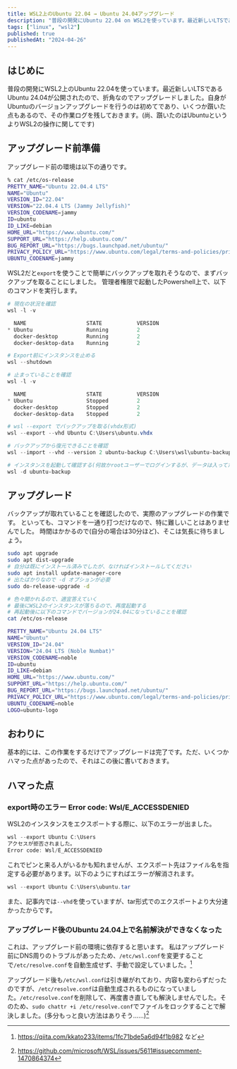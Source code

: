 ```yaml
---
title: WSL2上のUbuntu 22.04 → Ubuntu 24.04アップグレード
description: "普段の開発にUbuntu 22.04 on WSL2を使っています。最近新しいLTSであるUbuntu 24.04が公開されたので、折角なのでアップグレードした際の作業ログです。"
tags: ["linux", "wsl2"]
published: true
publishedAt: "2024-04-26"
---
```


## はじめに

普段の開発にWSL2上のUbuntu 22.04を使っています。最近新しいLTSであるUbuntu 24.04が公開されたので、折角なのでアップグレードしました。自身がUbuntuのバージョンアップグレードを行うのは初めてであり、いくつか躓いた点もあるので、その作業ログを残しておきます。(尚、躓いたのはUbuntuというよりWSL2の操作に関してです)

## アップグレード前準備

アップグレード前の環境は以下の通りです。

```bash title="/etc/os-release"
% cat /etc/os-release
PRETTY_NAME="Ubuntu 22.04.4 LTS"
NAME="Ubuntu"
VERSION_ID="22.04"
VERSION="22.04.4 LTS (Jammy Jellyfish)"
VERSION_CODENAME=jammy
ID=ubuntu
ID_LIKE=debian
HOME_URL="https://www.ubuntu.com/"
SUPPORT_URL="https://help.ubuntu.com/"
BUG_REPORT_URL="https://bugs.launchpad.net/ubuntu/"
PRIVACY_POLICY_URL="https://www.ubuntu.com/legal/terms-and-policies/privacy-policy"
UBUNTU_CODENAME=jammy
```

WSL2だと`export`を使うことで簡単にバックアップを取れそうなので、まずバックアップを取ることにしました。
管理者権限で起動したPowershell上で、以下のコマンドを実行します。

```powershell title="powershell"
# 現在の状況を確認
wsl -l -v

  NAME                   STATE           VERSION
* Ubuntu                 Running         2
  docker-desktop         Running         2
  docker-desktop-data    Running         2

# Export前にインスタンスを止める
wsl --shutdown

# 止まっていることを確認
wsl -l -v

  NAME                   STATE           VERSION
* Ubuntu                 Stopped         2
  docker-desktop         Stopped         2
  docker-desktop-data    Stopped         2

# wsl --export でバックアップを取る(vhdx形式)
wsl --export --vhd Ubuntu C:\Users\ubuntu.vhdx

# バックアップから復元できることを確認
wsl --import --vhd --version 2 ubuntu-backup C:\Users\wsl\ubuntu-backup C:\Users\ubuntu.vhdx

# インスタンスを起動して確認する(何故かrootユーザーでログインするが、データは入ってたのでOKと判断)
wsl -d ubuntu-backup
```

## アップグレード

バックアップが取れていることを確認したので、実際のアップグレードの作業です。
といっても、コマンドを一通り打つだけなので、特に難しいことはありませんでした。
時間はかかるので(自分の場合は30分ほど)、そこは気長に待ちましょう。

```bash title="bash"
sudo apt upgrade
sudo apt dist-upgrade
# 自分は既にインストール済みでしたが、なければインストールしてください
sudo apt install update-manager-core
# 出たばかりなので -d オプションが必要
sudo do-release-upgrade -d

# 色々聞かれるので、適宜答えていく
# 最後にWSL2のインスタンスが落ちるので、再度起動する
# 再起動後に以下のコマンドでバージョンが24.04になっていることを確認
cat /etc/os-release

PRETTY_NAME="Ubuntu 24.04 LTS"
NAME="Ubuntu"
VERSION_ID="24.04"
VERSION="24.04 LTS (Noble Numbat)"
VERSION_CODENAME=noble
ID=ubuntu
ID_LIKE=debian
HOME_URL="https://www.ubuntu.com/"
SUPPORT_URL="https://help.ubuntu.com/"
BUG_REPORT_URL="https://bugs.launchpad.net/ubuntu/"
PRIVACY_POLICY_URL="https://www.ubuntu.com/legal/terms-and-policies/privacy-policy"
UBUNTU_CODENAME=noble
LOGO=ubuntu-logo
```

## おわりに

基本的には、この作業をするだけでアップグレードは完了です。ただ、いくつかハマった点があったので、それはこの後に書いておきます。

## ハマった点

### export時のエラー Error code: Wsl/E_ACCESSDENIED

WSL2のインスタンスをエクスポートする際に、以下のエラーが出ました。
```powershell title="powershell"
wsl --export Ubuntu C:\Users
アクセスが拒否されました。
Error code: Wsl/E_ACCESSDENIED
```

これでピンと来る人がいるかも知れませんが、エクスポート先はファイル名を指定する必要があります。以下のようにすればエラーが解消されます。

```powershell title="powershell"
wsl --export Ubuntu C:\Users\ubuntu.tar
```

また、記事内では`--vhd`を使っていますが、tar形式でのエクスポートより大分速かったからです。

### アップグレード後のUbuntu 24.04上で名前解決ができなくなった

これは、アップグレード前の環境に依存すると思います。
私はアップグレード前にDNS周りのトラブルがあったため、`/etc/wsl.conf`を変更することで`/etc/resolve.conf`を自動生成せず、手動で設定していました。[^1]

[^1]: https://qiita.com/kkato233/items/1fc71bde5a6d94f1b982 など

アップグレード後も`/etc/wsl.conf`は引き継がれており、内容も変わらずだったのですが、`/etc/resolve.conf`は自動生成されるものになっていました。`/etc/resolve.conf`を削除して、再度書き直しても解決しませんでした。そのため、`sudo chattr +i /etc/resolve.conf`でファイルをロックすることで解決しました。(多分もっと良い方法はありそう……)[^2]

[^2]: https://github.com/microsoft/WSL/issues/5611#issuecomment-1470864374
